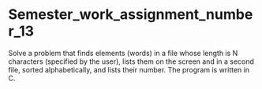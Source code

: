 # Semester_work_assignment_number_13
Solve a problem that finds elements (words) in a file whose length is N characters (specified by the user), lists them on the screen and in a second file, sorted alphabetically, and lists their number.
The program is written in C.
